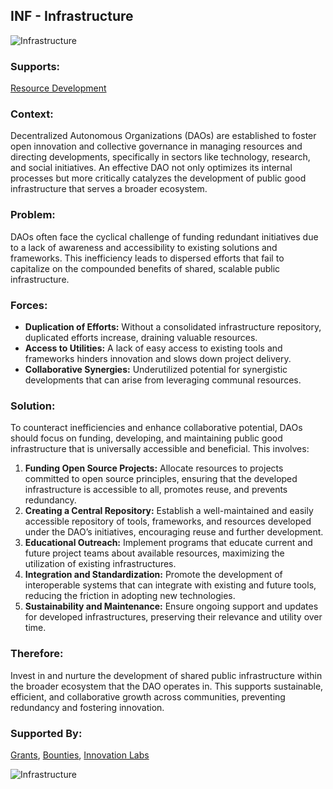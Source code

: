 ## INF - Infrastructure

![Infrastructure](./output/illustrations/infrastructure.png)

### Supports:

[Resource Development](./resource_development.html)

### Context:

Decentralized Autonomous Organizations (DAOs) are established to foster open innovation and collective governance in managing resources and directing developments, specifically in sectors like technology, research, and social initiatives. An effective DAO not only optimizes its internal processes but more critically catalyzes the development of public good infrastructure that serves a broader ecosystem.

### Problem:

DAOs often face the cyclical challenge of funding redundant initiatives due to a lack of awareness and accessibility to existing solutions and frameworks. This inefficiency leads to dispersed efforts that fail to capitalize on the compounded benefits of shared, scalable public infrastructure.

### Forces:

- **Duplication of Efforts:** Without a consolidated infrastructure repository, duplicated efforts increase, draining valuable resources.
- **Access to Utilities:** A lack of easy access to existing tools and frameworks hinders innovation and slows down project delivery.
- **Collaborative Synergies:** Underutilized potential for synergistic developments that can arise from leveraging communal resources.

### Solution:

To counteract inefficiencies and enhance collaborative potential, DAOs should focus on funding, developing, and maintaining public good infrastructure that is universally accessible and beneficial. This involves:

1. **Funding Open Source Projects:** Allocate resources to projects committed to open source principles, ensuring that the developed infrastructure is accessible to all, promotes reuse, and prevents redundancy.
2. **Creating a Central Repository:** Establish a well-maintained and easily accessible repository of tools, frameworks, and resources developed under the DAO’s initiatives, encouraging reuse and further development.
3. **Educational Outreach:** Implement programs that educate current and future project teams about available resources, maximizing the utilization of existing infrastructures.
4. **Integration and Standardization:** Promote the development of interoperable systems that can integrate with existing and future tools, reducing the friction in adopting new technologies.
5. **Sustainability and Maintenance:** Ensure ongoing support and updates for developed infrastructures, preserving their relevance and utility over time.

### Therefore:

Invest in and nurture the development of shared public infrastructure within the broader ecosystem that the DAO operates in. This supports sustainable, efficient, and collaborative growth across communities, preventing redundancy and fostering innovation.

### Supported By:

[Grants](./grants.html), [Bounties](./bounties.html), [Innovation Labs](./innovation_labs.html)

![Infrastructure](./output/infrastructure_specific_graph.png)